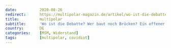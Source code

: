 ```yaml
---
date:          2020-08-26
redirect:      https://multipolar-magazin.de/artikel/wo-ist-die-debatte
title:         multipolar
subtitle:      'Wo ist die Debatte? Wer baut noch Brücken? Ein offener Brief an die Leitmedien'
country:       DE
categories:    [MSM, Widerstand]
tags:          [multipolar, covidiot]
---
```

